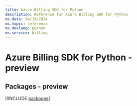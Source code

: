```yaml
---
title: Azure Billing SDK for Python
description: Reference for Azure Billing SDK for Python
ms.date: 04/19/2024
ms.topic: reference
ms.devlang: python
ms.service: billing
---
```

# Azure Billing SDK for Python - preview
## Packages - preview
[!INCLUDE [packages](billing-index.md)]